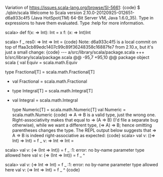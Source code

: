 Variation of https://issues.scala-lang.org/browse/SI-5661: 
{code}
$ ./qbin/scala
Welcome to Scala version 2.10.0-20120925-012651-d6a933c4f5 (Java HotSpot(TM) 64-Bit Server VM, Java 1.6.0_35).
Type in expressions to have them evaluated.
Type :help for more information.

scala> def f(x: => Int): Int = x
f: (x: => Int)Int

scala> f _
res0: => Int => Int = <function1>
{code}
Note: d6a933c4f5 is a local commit on top of ffaa3cb89edc1407c99c89f36248358c16887fe7 from 2.10.x, but it's just a small change:
{code}
--- a/src/library/scala/package.scala
+++ b/src/library/scala/package.scala
@@ -95,7 +95,10 @@ package object scala {
   val Equiv = scala.math.Equiv
 
   type Fractional[T] = scala.math.Fractional[T]
+  val Fractional = scala.math.Fractional
+
   type Integral[T] = scala.math.Integral[T]
+  val Integral = scala.math.Integral
 
   type Numeric[T] = scala.math.Numeric[T]
   val Numeric = scala.math.Numeric
{code}
=> A => B is a valid type, just the wrong one. Right-associativity makes that equal to => (A => B) (I'd file a separate bug otherwise), while we want a different type, (=> A) => B; hence omitting parentheses changes the type. The REPL output below suggests that => A => B is indeed right-associative as expected:
{code}
scala> val v: ((=> Int) => Int) = f _
v: => Int => Int = <function1>

scala> val v: (=> (Int => Int)) = f _
<console>:1: error: no by-name parameter type allowed here
       val v: (=> (Int => Int)) = f _
               ^

scala> val v: (=> Int => Int) = f _
<console>:1: error: no by-name parameter type allowed here
       val v: (=> Int => Int) = f _
               ^
{code}
